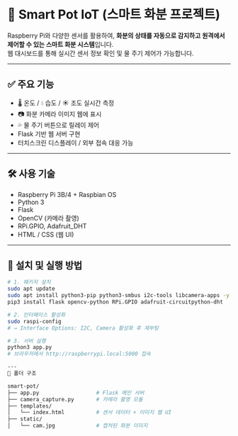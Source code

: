 # 🌱 Smart Pot IoT (스마트 화분 프로젝트)

Raspberry Pi와 다양한 센서를 활용하여, **화분의 상태를 자동으로 감지하고 원격에서 제어할 수 있는 스마트 화분 시스템**입니다.  
웹 대시보드를 통해 실시간 센서 정보 확인 및 물 주기 제어가 가능합니다.

---

## ✅ 주요 기능

- 🌡️ 온도 / 💧 습도 / ☀️ 조도 실시간 측정
- 📷 화분 카메라 이미지 웹에 표시
- 💦 물 주기 버튼으로 릴레이 제어
- Flask 기반 웹 서버 구현
- 터치스크린 디스플레이 / 외부 접속 대응 가능

---

## 🛠 사용 기술

- Raspberry Pi 3B/4 + Raspbian OS
- Python 3
- Flask
- OpenCV (카메라 촬영)
- RPi.GPIO, Adafruit_DHT
- HTML / CSS (웹 UI)

---

## 🚀 설치 및 실행 방법

```bash
# 1. 패키지 설치
sudo apt update
sudo apt install python3-pip python3-smbus i2c-tools libcamera-apps -y
pip3 install flask opencv-python RPi.GPIO adafruit-circuitpython-dht

# 2. 인터페이스 활성화
sudo raspi-config
# → Interface Options: I2C, Camera 활성화 후 재부팅

# 3. 서버 실행
python3 app.py
# 브라우저에서 http://raspberrypi.local:5000 접속

---
📁 폴더 구조

smart-pot/
├── app.py                  # Flask 메인 서버
├── camera_capture.py       # 카메라 촬영 모듈
├── templates/
│   └── index.html          # 센서 데이터 + 이미지 웹 UI
├── static/
│   └── cam.jpg             # 캡처된 화분 이미지
